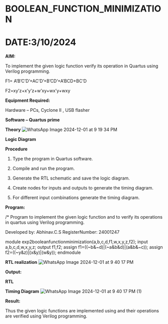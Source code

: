 # BOOLEAN_FUNCTION_MINIMIZATION
# DATE:3/10/2024

**AIM:**

To implement the given logic function verify its operation in Quartus using Verilog programming.

F1= A’B’C’D’+AC’D’+B’CD’+A’BCD+BC’D 

F2=xy’z+x’y’z+w’xy+wx’y+wxy

**Equipment Required:**

Hardware – PCs, Cyclone II , USB flasher

**Software – Quartus prime**

**Theory**
![WhatsApp Image 2024-12-01 at 9 19 34 PM](https://github.com/user-attachments/assets/18da6e6b-3e43-4a83-bc2d-9fa4076cc182)


**Logic Diagram**

**Procedure**

1.	Type the program in Quartus software.

2.	Compile and run the program.

3.	Generate the RTL schematic and save the logic diagram.

4.	Create nodes for inputs and outputs to generate the timing diagram.

5.	For different input combinations generate the timing diagram.


**Program:**

/* Program to implement the given logic function and to verify its operations in quartus using Verilog programming. 

Developed by: Abhinav.C.S RegisterNumber: 24001247

module exp2booleanfunctionminimization(a,b,c,d,f1,w,x,y,z,f2);
 input a,b,c,d,w,x,y,z;
 output f1,f2;
 assign f1=((~b&~d)|(~a&b&d)|(a&b&~c));
 assign f2=((~y&z)|(x&y)|(w&y));
 endmodule

**RTL realization**
![WhatsApp Image 2024-12-01 at 9 40 17 PM](https://github.com/user-attachments/assets/5fb2753e-9200-40c4-ab37-1528c5f4a85d)


**Output:**

**RTL**

**Timing Diagram**
![WhatsApp Image 2024-12-01 at 9 40 17 PM (1)](https://github.com/user-attachments/assets/6d12921c-dc18-46cf-9b5c-c1f69fda7d53)


**Result:**

Thus the given logic functions are implemented using and their operations are verified using Verilog programming.

